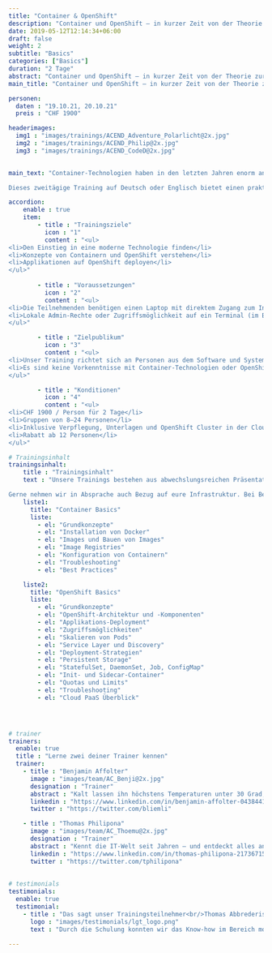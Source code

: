 ```yaml
---
title: "Container & OpenShift"
description: "Container und OpenShift – in kurzer Zeit von der Theorie zur Praxis."
date: 2019-05-12T12:14:34+06:00
draft: false
weight: 2
subtitle: "Basics"
categories: ["Basics"]
duration: "2 Tage"
abstract: "Container und OpenShift – in kurzer Zeit von der Theorie zur Praxis."
main_title: "Container und OpenShift – in kurzer Zeit von der Theorie zur Praxis."

personen: 
  daten : "19.10.21, 20.10.21"
  preis : "CHF 1900"

headerimages:
  img1 : "images/trainings/ACEND_Adventure_Polarlicht@2x.jpg"
  img2 : "images/trainings/ACEND_Philip@2x.jpg"
  img3 : "images/trainings/ACEND_CodeD@2x.jpg"
  

main_text: "Container-Technologien haben in den letzten Jahren enorm an Bedeutung gewonnen. Open­Shift bietet basierend auf diesen Technologien – unter anderem Kubernetes – eine umfassende und komfortable Container Plattform-Lösung.

Dieses zweitägige Training auf Deutsch oder Englisch bietet einen praktischen und klar verständlichen Einstieg in diese Open Source-Technologien. Unsere Trainer kommen aus der Praxis und sind erfahrene OpenShift Administratoren."

accordion:
    enable : true
    item:
        - title : "Trainingsziele"
          icon : "1"
          content : "<ul>
<li>Den Einstieg in eine moderne Technologie finden</li>
<li>Konzepte von Containern und OpenShift verstehen</li>
<li>Applikationen auf OpenShift deployen</li>
</ul>"
 
        - title : "Voraussetzungen"
          icon : "2"
          content : "<ul>
<li>Die Teilnehmenden benötigen einen Laptop mit direktem Zugang zum Internet</li>
<li>Lokale Admin-Rechte oder Zugriffsmöglichkeit auf ein Terminal (im Browser) sind zusätzlich nötig</li>
</ul>"

        - title : "Zielpublikum"
          icon : "3"
          content : "<ul>
<li>Unser Training richtet sich an Personen aus dem Software und System Engineering</li>
<li>Es sind keine Vorkenntnisse mit Container-Technologien oder OpenShift notwendig</li>
</ul>"

        - title : "Konditionen"
          icon : "4"
          content : "<ul>
<li>CHF 1900 / Person für 2 Tage</li>
<li>Gruppen von 8–24 Personen</li>
<li>Inklusive Verpflegung, Unterlagen und OpenShift Cluster in der Cloud</li>
<li>Rabatt ab 12 Personen</li>
</ul>"

# Trainingsinhalt
trainingsinhalt: 
    title : "Trainingsinhalt"
    text : "Unsere Trainings bestehen aus abwechslungsreichen Präsentationen und hands-on Labs, um deren Inhalt auf spannende Art und Weise zu übermitteln. 

Gerne nehmen wir in Absprache auch Bezug auf eure Infrastruktur. Bei Bedarf für weitere Inhalte können wir auf euren Wunsch hin Anpassungen vornehmen."
    liste1:
      title: "Container Basics"
      liste:
        - el: "Grundkonzepte"
        - el: "Installation von Docker"
        - el: "Images und Bauen von Images"
        - el: "Image Registries"
        - el: "Konfiguration von Containern"
        - el: "Troubleshooting"
        - el: "Best Practices"

    liste2:
      title: "OpenShift Basics"
      liste:
        - el: "Grundkonzepte"
        - el: "OpenShift-Architektur und -Komponenten"
        - el: "Applikations-Deployment"
        - el: "Zugriffsmöglichkeiten"
        - el: "Skalieren von Pods"
        - el: "Service Layer und Discovery"
        - el: "Deployment-Strategien"
        - el: "Persistent Storage"
        - el: "StatefulSet, DaemonSet, Job, ConfigMap"
        - el: "Init- und Sidecar-Container"
        - el: "Quotas und Limits"
        - el: "Troubleshooting"
        - el: "Cloud PaaS Überblick"




# trainer
trainers:
  enable: true
  title : "Lerne zwei deiner Trainer kennen"
  trainer:
    - title : "Benjamin Affolter"
      image : "images/team/AC_Benji@2x.jpg"
      designation : "Trainer"
      abstract : "Kalt lassen ihn höchstens Temperaturen unter 30 Grad, nicht aber neue Technologien oder die Bedürfnisse von Trainings-Teilnehmenden."
      linkedin : "https://www.linkedin.com/in/benjamin-affolter-0438441b6/"
      twitter : "https://twitter.com/bliemli"

    - title : "Thomas Philipona"
      image : "images/team/AC_Thoemu@2x.jpg"
      designation : "Trainer"
      abstract : "Kennt die IT-Welt seit Jahren – und entdeckt alles andere auf seinem Drahtesel."
      linkedin : "https://www.linkedin.com/in/thomas-philipona-217367158/"
      twitter : "https://twitter.com/tphilipona"
      
      
# testimonials
testimonials:
  enable: true
  testimonial:
    - title : "Das sagt unser Trainingsteilnehmer<br/>Thomas Abbrederis, Vaduz"
      logo : "images/testimonials/lgt_logo.png"
      text : "Durch die Schulung konnten wir das Know-how im Bereich moderner Container Technologie praxisnah mit der zur Verfügung gestellten Openshift Plattform vertiefen. Durch die sehr kompetenten Trainer konnte der Respekt vor den neuen Container Technologien reduziert werden und damit den Schulungsteilnehmern für die Zukunft eine sehr gute Basis gelegt werden."
      
---
```

